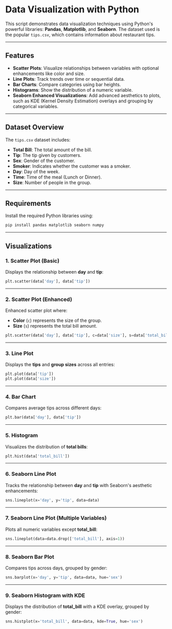 # Data Visualization with Python

This script demonstrates data visualization techniques using Python's powerful libraries: **Pandas**, **Matplotlib**, and **Seaborn**. The dataset used is the popular `tips.csv`, which contains information about restaurant tips.

---

## Features
- **Scatter Plots**: Visualize relationships between variables with optional enhancements like color and size.
- **Line Plots**: Track trends over time or sequential data.
- **Bar Charts**: Compare categories using bar heights.
- **Histograms**: Show the distribution of a numeric variable.
- **Seaborn Enhanced Visualizations**: Add advanced aesthetics to plots, such as KDE (Kernel Density Estimation) overlays and grouping by categorical variables.

---

## Dataset Overview
The `tips.csv` dataset includes:
- **Total Bill**: The total amount of the bill.
- **Tip**: The tip given by customers.
- **Sex**: Gender of the customer.
- **Smoker**: Indicates whether the customer was a smoker.
- **Day**: Day of the week.
- **Time**: Time of the meal (Lunch or Dinner).
- **Size**: Number of people in the group.

---

## Requirements
Install the required Python libraries using:
```bash
pip install pandas matplotlib seaborn numpy
```

---

## Visualizations

### 1. Scatter Plot (Basic)
Displays the relationship between **day** and **tip**:
```python
plt.scatter(data['day'], data['tip'])
```

---

### 2. Scatter Plot (Enhanced)
Enhanced scatter plot where:
- **Color** (`c`) represents the size of the group.
- **Size** (`s`) represents the total bill amount.
```python
plt.scatter(data['day'], data['tip'], c=data['size'], s=data['total_bill'])
```

---

### 3. Line Plot
Displays the **tips** and **group sizes** across all entries:
```python
plt.plot(data['tip'])
plt.plot(data['size'])
```

---

### 4. Bar Chart
Compares average tips across different days:
```python
plt.bar(data['day'], data['tip'])
```

---

### 5. Histogram
Visualizes the distribution of **total bills**:
```python
plt.hist(data['total_bill'])
```


---

### 6. Seaborn Line Plot
Tracks the relationship between **day** and **tip** with Seaborn's aesthetic enhancements:
```python
sns.lineplot(x='day', y='tip', data=data)
```


---

### 7. Seaborn Line Plot (Multiple Variables)
Plots all numeric variables except **total_bill**:
```python
sns.lineplot(data=data.drop(['total_bill'], axis=1))
```


---

### 8. Seaborn Bar Plot
Compares tips across days, grouped by gender:
```python
sns.barplot(x='day', y='tip', data=data, hue='sex')
```


---

### 9. Seaborn Histogram with KDE
Displays the distribution of **total_bill** with a KDE overlay, grouped by gender:
```python
sns.histplot(x='total_bill', data=data, kde=True, hue='sex')
```

